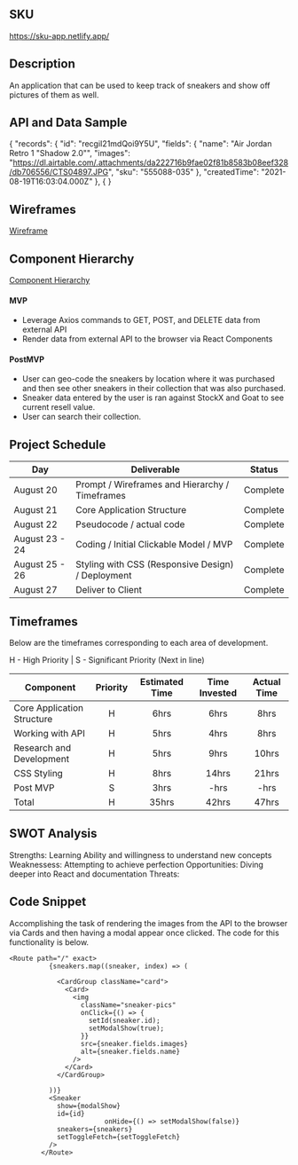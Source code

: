 ## SKU

https://sku-app.netlify.app/

## Description

An application that can be used to keep track of sneakers and show off pictures of them as well.

## API and Data Sample



{
    "records": 
        {
            "id": "recgiI21mdQoi9Y5U",
            "fields": {
                "name": "Air Jordan Retro 1 \"Shadow 2.0\"",
                "images": "https://dl.airtable.com/.attachments/da222716b9fae02f81b8583b08eef328/db706556/CTS04897.JPG",
                "sku": "555088-035"
            },
            "createdTime": "2021-08-19T16:03:04.000Z"
        },
        {
        }


## Wireframes

[Wireframe](https://whimsical.com/the-collection-HtbDfNPCDtjbmHBEGMdsU3)

## Component Hierarchy

[Component Hierarchy](https://whimsical.com/f5ce8059-59d1-4be5-8d98-71bed6a9e091)

#### MVP 

- Leverage Axios commands to GET, POST, and DELETE data from external API
- Render data from external API to the browser via React Components



#### PostMVP  

- User can geo-code the sneakers by location where it was purchased and then see other sneakers in their collection that was also purchased.
- Sneaker data entered by the user is ran against StockX and Goat to see current resell value.
- User can search their collection.

## Project Schedule

|  Day | Deliverable | Status
|---|---| ---|
|August 20| Prompt / Wireframes and Hierarchy / Timeframes | Complete
|August 21| Core Application Structure | Complete
|August 22| Pseudocode / actual code | Complete
|August 23 - 24| Coding / Initial Clickable Model / MVP | Complete
|August 25 - 26| Styling with CSS (Responsive Design) / Deployment | Complete
|August 27| Deliver to Client | Complete


## Timeframes

Below are the timeframes corresponding to each area of development. 

H - High Priority | 
S - Significant Priority (Next in line)

| Component | Priority | Estimated Time | Time Invested | Actual Time |
| --- | :---: |  :---: | :---: | :---: |
| Core Application Structure | H | 6hrs| 6hrs | 8hrs |
| Working with API | H | 5hrs| 4hrs | 8hrs |
| Research and Development | H | 5hrs| 9hrs | 10hrs |
| CSS Styling | H | 8hrs| 14hrs | 21hrs |
| Post MVP | S | 3hrs| -hrs | -hrs |
| Total | H | 35hrs| 42hrs | 47hrs |


## SWOT Analysis

Strengths: Learning Ability and willingness to understand new concepts
Weaknessess: Attempting to achieve perfection
Opportunities: Diving deeper into React and documentation
Threats: 

## Code Snippet

Accomplishing the task of rendering the images from the API to the browser via Cards and then having a modal appear once clicked. The code for this functionality is below.
```
<Route path="/" exact>
          {sneakers.map((sneaker, index) => (
            
            <CardGroup className="card">
              <Card>
                <img
                  className="sneaker-pics"
                  onClick={() => {
                    setId(sneaker.id);
                    setModalShow(true);
                  }}
                  src={sneaker.fields.images}
                  alt={sneaker.fields.name}
                />
              </Card>
            </CardGroup>
            
          ))}
          <Sneaker
            show={modalShow}
            id={id}
                        onHide={() => setModalShow(false)}
            sneakers={sneakers}
            setToggleFetch={setToggleFetch}
          />
        </Route>
```
